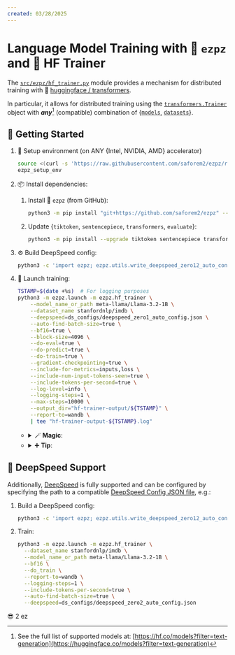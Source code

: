 ```yaml
---
created: 03/28/2025
---
```


# Language Model Training with 🍋 `ezpz` and 🤗 HF Trainer

The [`src/ezpz/hf_trainer.py`](https://github.com/saforem2/ezpz/blob/main/src/ezpz/hf_trainer.py) module provides a
mechanism for distributed training with 🤗 [huggingface /
transformers](https://github.com/huggingface/transformers).

In particular, it allows for distributed training using the
[`transformers.Trainer`](https://huggingface.co/docs/transformers/main/en/main_classes/trainer#transformers.Trainer)
object with **_any_**[^any] (compatible) combination of
{[`models`](https://huggingface.co/models),
[`datasets`](https://huggingface.co/datasets)}.

[^any]: See the full list of supported models at:
    [https://hf.co/models?filter=text-generation](https://huggingface.co/models?filter=text-generation)

## 🐣 Getting Started

1. 🏡 Setup environment (on ANY {Intel, NVIDIA, AMD} accelerator)

    ```bash
    source <(curl -s 'https://raw.githubusercontent.com/saforem2/ezpz/refs/heads/main/src/ezpz/bin/utils.sh')
    ezpz_setup_env
    ```

1. 📦 Install dependencies:

    1. Install 🍋 `ezpz` (from GitHub):

        ```bash
        python3 -m pip install "git+https://github.com/saforem2/ezpz" --require-virtualenv
        ```

    1. Update {`tiktoken`, `sentencepiece`, `transformers`, `evaluate`}:

        ```bash
        python3 -m pip install --upgrade tiktoken sentencepiece transformers evaluate
        ```

1. ⚙️ Build DeepSpeed config:

    ```bash
    python3 -c 'import ezpz; ezpz.utils.write_deepspeed_zero12_auto_config(zero_stage=1)'
    ```

1. 🚀 Launch training:

    ```bash
    TSTAMP=$(date +%s)  # For logging purposes
    python3 -m ezpz.launch -m ezpz.hf_trainer \
        --model_name_or_path meta-llama/Llama-3.2-1B \
        --dataset_name stanfordnlp/imdb \
        --deepspeed=ds_configs/deepspeed_zero1_auto_config.json \
        --auto-find-batch-size=true \
        --bf16=true \
        --block-size=4096 \
        --do-eval=true \
        --do-predict=true \
        --do-train=true \
        --gradient-checkpointing=true \
        --include-for-metrics=inputs,loss \
        --include-num-input-tokens-seen=true \
        --include-tokens-per-second=true \
        --log-level=info \
        --logging-steps=1 \
        --max-steps=10000 \
        --output_dir="hf-trainer-output/${TSTAMP}" \
        --report-to=wandb \
        | tee "hf-trainer-output-${TSTAMP}.log"
    ```

    - <details closed><summary>🪄 <b>Magic</b>:</summary>


      Behind the scenes, this will 🪄 _automagically_ determine
      the specifics of the running job, and use this information to
      construct (and subsequently run) the appropriate:  
   
      ```bash
      mpiexec <mpi-args> $(which python3) <cmd-to-launch>
      ```

      across all of our available accelerators.

      </details>

    - <details closed><summary>➕ <b>Tip</b>:</summary>

      Call:
    
      ```bash
      python3 -m ezpz.hf_trainer --help
      ```

      to see the full list of supported arguments.
    
      In particular, _**any**_ `transformers.TrainingArguments` _should_ be supported.

      </details>


## 🚀 DeepSpeed Support

Additionally, [DeepSpeed](https://github.com/deepspeedai/deepspeed) is fully
supported and can be configured by specifying the path to a compatible
[DeepSpeed Config JSON file](https://www.deepspeed.ai/docs/config-json/), e.g.:

1. Build a DeepSpeed config:

    ```bash
    python3 -c 'import ezpz; ezpz.utils.write_deepspeed_zero12_auto_config(zero_stage=2)'
    ```

2. Train:


    ```bash
    python3 -m ezpz.launch -m ezpz.hf_trainer \
      --dataset_name stanfordnlp/imdb \
      --model_name_or_path meta-llama/Llama-3.2-1B \
      --bf16 \
      --do_train \
      --report-to=wandb \
      --logging-steps=1 \
      --include-tokens-per-second=true \
      --auto-find-batch-size=true \
      --deepspeed=ds_configs/deepspeed_zero2_auto_config.json
    ```

😎 2 ez
